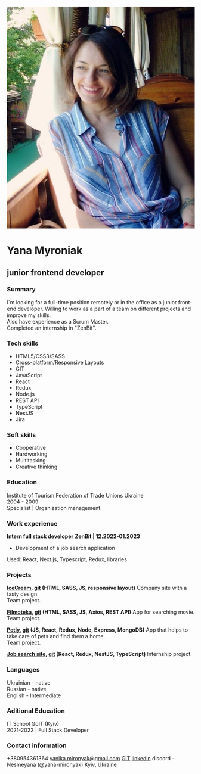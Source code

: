 ![photo](./photo.jpg "my photo")

# Yana Myroniak

## junior frontend developer

### Summary

I`m looking for a full-time position remotely or in the office as a junior front-end developer. Willing to work as a part of a team on different projects and improve my skills.\
Also have experience as a Scrum Master.\
Сompleted an internship in "ZenBit".

### Tech skills

- HTML5/CSS3/SASS
- Cross-platform/Responsive Layouts
- GIT
- JavaScript
- React
- Redux
- Node.js
- REST API
- TypeScript
- NestJS
- Jira

### Soft skills

- Cooperative
- Hardworking
- Multitasking
- Creative thinking

### Education

Institute of Tourism Federation of Trade Unions Ukraine\
2004 - 2009\
Specialist | Organization management.

### Work experience

**Intern full stack developer**
**ZenBit | 12.2022-01.2023**

- Development of a job search application

Used: React, Next.js, Typescript, Redux, libraries

### Projects

**[IceCream](https://yana-mironyak.github.io/ice-cream), [git](https://github.com/yana-mironyak/ice-cream) (HTML, SASS, JS, responsive layout)**
Company site with a tasty design.\
Team project.

**[Filmoteka](https://yana-mironyak.github.io/filmoteka/), [git](https://github.com/yana-mironyak/filmoteka) (HTML, SASS, JS, Axios, REST API)**
App for searching movie.\
Team project.

**[Petly](https://project-group-4-petly.netlify.app/petly-project-fe), [git](https://github.com/Max-Loktionov/petly-project-fe) (JS, React, Redux, Node, Express, MongoDB)**
App that helps to take care of pets and find them a home.\
Team project.

**[Job search site](http://client-zb5-freelance.s3-website.eu-central-1.amazonaws.com/), [git](https://github.com/yana-mironyak/syntactic-sugar_frontend) (React, Redux, NestJS, TypeScript)**
Internship project.

### Languages

Ukrainian - native\
Russian - native\
English - Intermediate

### Aditional Education

IT School GoIT (Kyiv)\
2021-2022 | Full Stack Developer

### Contact information

+380954361364
yanika.mironyak@gmail.com
[GIT](https://github.com/yana-mironyak)
[linkedin](https://www.linkedin.com/in/yana-myroniak-02126a239/)
discord - Nesmeyana (@yana-mironyak)
Kyiv, Ukraine

